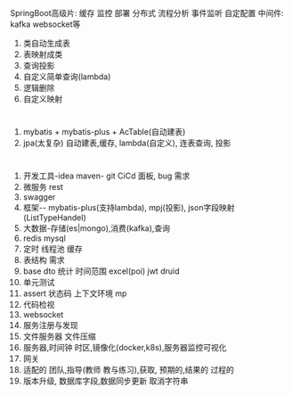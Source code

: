 SpringBoot高级片:
    缓存
    监控
    部署
    分布式
    流程分析
    事件监听
    自定配置
    中间件: kafka websocket等


1. 类自动生成表
2. 表映射成类
3. 查询投影
4. 自定义简单查询(lambda)
5. 逻辑删除
6. 自定义映射

#
1. mybatis + mybatis-plus + AcTable(自动建表)
2. jpa(太复杂) 自动建表,缓存, lambda(自定义), 连表查询, 投影

# 
1. 开发工具-idea maven- git CiCd 面板, bug 需求
2. 微服务 rest
3. swagger
4. 框架-- mybatis-plus(支持lambda), mpj(投影), json字段映射(ListTypeHandel)
5. 大数据-存储(es|mongo),消费(kafka),查询
6. redis mysql
7. 定时 线程池 缓存
8. 表结构 需求
9. base dto 统计 时间范围 excel(poi) jwt druid
10. 单元测试
11. assert 状态码 上下文环境 mp
12. 代码检视
13. websocket
14. 服务注册与发现
15. 文件服务器 文件压缩
16. 服务器,时间钟 时区,镜像化(docker,k8s),服务器监控可视化
17. 网关
18. 适配的 团队,指导(教师 教与练习),获取, 预期的,结果的 过程的
19. 版本升级, 数据库字段,数据同步更新 取消字符串
